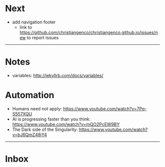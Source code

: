 # Next

* add navigation footer
  * link to https://github.com/christiangenco/christiangenco.github.io/issues/new to report issues

---

# Notes

* variables: http://jekyllrb.com/docs/variables/

# Automation

* Humans need not apply: https://www.youtube.com/watch?v=7Pq-S557XQU
* AI is progressing faster than you think: https://www.youtube.com/watch?v=mQO2PcEW9BY
* The Dark side of the Singularity: https://www.youtube.com/watch?v=bJ6QmZ48jY4

---

# Inbox
